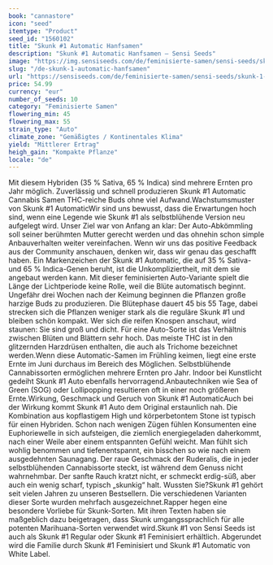 ```yaml
---
book: "cannastore"
icon: "seed"
itemtype: "Product"
seed_id: "1560102"
title: "Skunk #1 Automatic Hanfsamen"
description: "Skunk #1 Automatic Hanfsamen – Sensi Seeds"
image: "https://img.sensiseeds.com/de/feminisierte-samen/sensi-seeds/skunk-1-automatic-image.png"
slug: "/de-skunk-1-automatic-hanfsamen"
url: "https://sensiseeds.com/de/feminisierte-samen/sensi-seeds/skunk-1-automatic?a_aid=cannastore"
price: 54.99
currency: "eur"
number_of_seeds: 10
category: "Feminisierte Samen"
flowering_min: 45
flowering_max: 55
strain_type: "Auto"
climate_zone: "Gemäßigtes / Kontinentales Klima"
yield: "Mittlerer Ertrag"
heigh_gain: "Kompakte Pflanze"
locale: "de"
---
```

Mit diesem Hybriden (35 % Sativa, 65 % Indica) sind mehrere Ernten pro Jahr möglich. Zuverlässig und schnell produzieren Skunk #1 Automatic Cannabis Samen THC-reiche Buds ohne viel Aufwand.Wachstumsmuster von Skunk #1 AutomaticWir sind uns bewusst, dass die Erwartungen hoch sind, wenn eine Legende wie Skunk #1 als selbstblühende Version neu aufgelegt wird. Unser Ziel war von Anfang an klar: Der Auto-Abkömmling soll seiner berühmten Mutter gerecht werden und das ohnehin schon simple Anbauverhalten weiter vereinfachen. Wenn wir uns das positive Feedback aus der Community anschauen, denken wir, dass wir genau das geschafft haben. Ein Markenzeichen der Skunk #1 Automatic, die auf 35 % Sativa- und 65 % Indica-Genen beruht, ist die Unkompliziertheit, mit dem sie angebaut werden kann. Mit dieser feminisierten Auto-Variante spielt die Länge der Lichtperiode keine Rolle, weil die Blüte automatisch beginnt. Ungefähr drei Wochen nach der Keimung beginnen die Pflanzen große harzige Buds zu produzieren. Die Blütephase dauert 45 bis 55 Tage, dabei strecken sich die Pflanzen weniger stark als die reguläre Skunk #1 und bleiben schön kompakt. Wer sich die reifen Knospen anschaut, wird staunen: Sie sind groß und dicht. Für eine Auto-Sorte ist das Verhältnis zwischen Blüten und Blättern sehr hoch. Das meiste THC ist in den glitzernden Harzdrüsen enthalten, die auch als Trichome bezeichnet werden.Wenn diese Automatic-Samen im Frühling keimen, liegt eine erste Ernte im Juni durchaus im Bereich des Möglichen. Selbstblühende Cannabissorten ermöglichen mehrere Ernten pro Jahr. Indoor bei Kunstlicht gedeiht Skunk #1 Auto ebenfalls hervorragend.Anbautechniken wie Sea of Green (SOG) oder Lollipopping resultieren oft in einer noch größeren Ernte.Wirkung, Geschmack und Geruch von Skunk #1 AutomaticAuch bei der Wirkung kommt Skunk #1 Auto dem Original erstaunlich nah. Die Kombination aus kopflastigem High und körperbetontem Stone ist typisch für einen Hybriden. Schon nach wenigen Zügen fühlen Konsumenten eine Euphoriewelle in sich aufsteigen, die ziemlich energiegeladen daherkommt, nach einer Weile aber einem entspannten Gefühl weicht. Man fühlt sich wohlig benommen und tiefenentspannt, ein bisschen so wie nach einem ausgedehnten Saunagang. Der raue Geschmack der Ruderalis, die in jeder selbstblühenden Cannabissorte steckt, ist während dem Genuss nicht wahrnehmbar. Der sanfte Rauch kratzt nicht, er schmeckt erdig-süß, aber auch ein wenig scharf, typisch „skunkig“ halt. Wussten Sie?Skunk #1 gehört seit vielen Jahren zu unseren Bestsellern. Die verschiedenen Varianten dieser Sorte wurden mehrfach ausgezeichnet.Rapper hegen eine besondere Vorliebe für Skunk-Sorten. Mit ihren Texten haben sie maßgeblich dazu beigetragen, dass Skunk umgangssprachlich für alle potenten Marihuana-Sorten verwendet wird.Skunk #1 von Sensi Seeds ist auch als Skunk #1 Regular oder Skunk #1 Feminisiert erhältlich. Abgerundet wird die Familie durch Skunk #1 Feminisiert und Skunk #1 Automatic von White Label.
